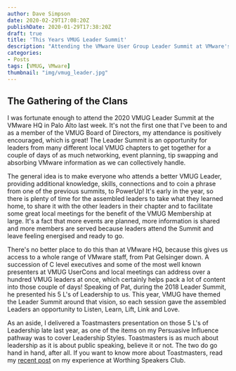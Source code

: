 ```yaml
---
author: Dave Simpson
date: 2020-02-29T17:08:20Z
publishDate: 2020-01-29T17:38:20Z
draft: true
title: 'This Years VMUG Leader Summit'
description: "Attending the VMware User Group Leader Summit at VMware's Palo Alto HQ"
categories:
- Posts
tags: [VMUG, VMware]
thumbnail: "img/vmug_leader.jpg"
---
```

## The Gathering of the Clans ##
I was fortunate enough to attend the 2020 VMUG Leader Summit at the VMware HQ in Palo Alto last week. It's not the first one that I've been to and as a member of the VMUG Board of Directors, my attendance is positively encouraged, which is great! The Leader Summit is an opportunity for leaders from many different local VMUG chapters to get together for a couple of days of as much networking, event planning, tip swapping and absorbing VMware information as we can collectively handle.

The general idea is to make everyone who attends a better VMUG Leader, providing additional knowledge, skills, connections and to coin a phrase from one of the previous summits, to PowerUp! It's early in the year, so there is plenty of time for the assembled leaders to take what they learned home, to share it with the other leaders in their chapter and to facilitate some great local meetings for the benefit of the VMUG Membership at large. It's a fact that more events are planned, more information is shared and more members are served because leaders attend the Summit and leave feeling energised and ready to go.

There's no better place to do this than at VMware HQ, because this gives us access to a whole range of VMware staff, from Pat Gelsinger down. A succession of C level executives and some of the most well known presenters at VMUG UserCons and local meetings can address over a hundred VMUG leaders at once, which certainly helps pack a lot of content into those couple of days! Speaking of Pat, during the 2018 Leader Summit, he presented his 5 L's of Leadership to us. This year, VMUG have themed the Leader Summit around that vision, so each session gave the assembled Leaders an opportunity to Listen, Learn, Lift, Link and Love.

As an aside, I delivered a Toastmasters presentation on those 5 L's of Leadership late last year, as one of the items on my Persuasive Influence pathway was to cover Leadership Styles. Toastmasters is as much about leadership as it is about public speaking, believe it or not. The two do go hand in hand, after all. If you want to know more about Toastmasters, read my [recent post](https://www.virtualmachinery.co.uk/post/toastmasters/) on my experience at Worthing Speakers Club.